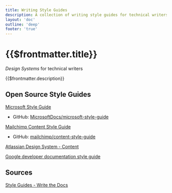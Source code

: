 ```yaml
---
title: Writing Style Guides
description: A collection of writing style guides for technical writers.
layout: 'doc'
outline: 'deep'
footer: 'true'
---
```


# {{$frontmatter.title}}

_Design Systems_ for technical writers

{{$frontmatter.description}}


## Open Source Style Guides

[Microsoft Style Guide](https://learn.microsoft.com/en-us/style-guide/welcome/)
* GitHub: [MicrosoftDocs/microsoft-style-guide](https://github.com/MicrosoftDocs/microsoft-style-guide)

[Mailchimp Content Style Guide](https://styleguide.mailchimp.com/)
* GitHub: [mailchimp/content-style-guide](https://github.com/mailchimp/content-style-guide)

[Atlassian Design System - Content](https://atlassian.design/content)

[Google developer documentation style guide](https://developers.google.com/style)


## Sources

[Style Guides - Write the Docs](https://www.writethedocs.org/guide/writing/style-guides/)
